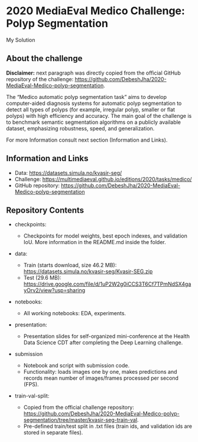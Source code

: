 # 2020 MediaEval Medico Challenge: Polyp Segmentation

My Solution

## About the challenge
**Disclaimer:** next paragraph was directly copied from the official GitHub repository of the challenge: https://github.com/DebeshJha/2020-MediaEval-Medico-polyp-segmentation.

The “Medico automatic polyp segmentation task” aims to develop computer-aided diagnosis systems for automatic polyp segmentation to detect all types of polyps (for example, irregular polyp, smaller or flat polyps) with high efficiency and accuracy. The main goal of the challenge is to benchmark semantic segmentation algorithms on a publicly available dataset, emphasizing robustness, speed, and generalization.

For more Information consult next section (Information and Links). 

## Information and Links

- Data: https://datasets.simula.no/kvasir-seg/
- Challenge: https://multimediaeval.github.io/editions/2020/tasks/medico/
- GitHub repository: https://github.com/DebeshJha/2020-MediaEval-Medico-polyp-segmentation

## Repository Contents

- checkpoints:
    - Checkpoints for model weights, best epoch indexes, and validation IoU. More information in the README.md inside the folder.

- data:
    - Train (starts download, size 46.2 MB): https://datasets.simula.no/kvasir-seg/Kvasir-SEG.zip
    - Test (29.6 MB): https://drive.google.com/file/d/1uP2W2g0iCCS3T6Cf7TPmNdSX4gayOrv2/view?usp=sharing

- notebooks:
    - All working notebooks: EDA, experiments.
    
- presentation:
    - Presentation slides for self-organized mini-conference at the Health Data Science CDT after completing the Deep Learning challenge.
    
- submission
    - Notebook and script with submission code.
    - Functionality: loads images one by one, makes predictions and records mean number of images/frames processed per second (FPS).
 
- train-val-split:
    - Copied from the official challenge repository: https://github.com/DebeshJha/2020-MediaEval-Medico-polyp-segmentation/tree/master/kvasir-seg-train-val.
    - Pre-defined train/test split in .txt files (train ids, and validation ids are stored in separate files).
